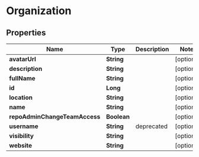 
# Organization

## Properties
Name | Type | Description | Notes
------------ | ------------- | ------------- | -------------
**avatarUrl** | **String** |  |  [optional]
**description** | **String** |  |  [optional]
**fullName** | **String** |  |  [optional]
**id** | **Long** |  |  [optional]
**location** | **String** |  |  [optional]
**name** | **String** |  |  [optional]
**repoAdminChangeTeamAccess** | **Boolean** |  |  [optional]
**username** | **String** | deprecated |  [optional]
**visibility** | **String** |  |  [optional]
**website** | **String** |  |  [optional]



